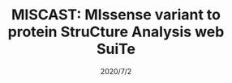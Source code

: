 ---
title: "MISCAST: MIssense variant to protein StruCture Analysis web SuiTe"
collection: publications
permalink: /publication/2020-mis
date: 2020/7/2
venue: "Nucleic acids research"
paperurl: 
link: "https://academic.oup.com/nar/article/48/W1/W132/5836773"
code: 
github: 
citation: 'Sumaiya Iqbal, David Hoksza, Eduardo Pérez-Palma, Patrick May, Jakob B Jespersen, Shehab S Ahmed, Zaara T Rifat, Henrike O Heyne, M Sohel Rahman, Jeffrey R Cottrell, Florence F Wagner, Mark J Daly, Arthur J Campbell, Dennis Lal'
---